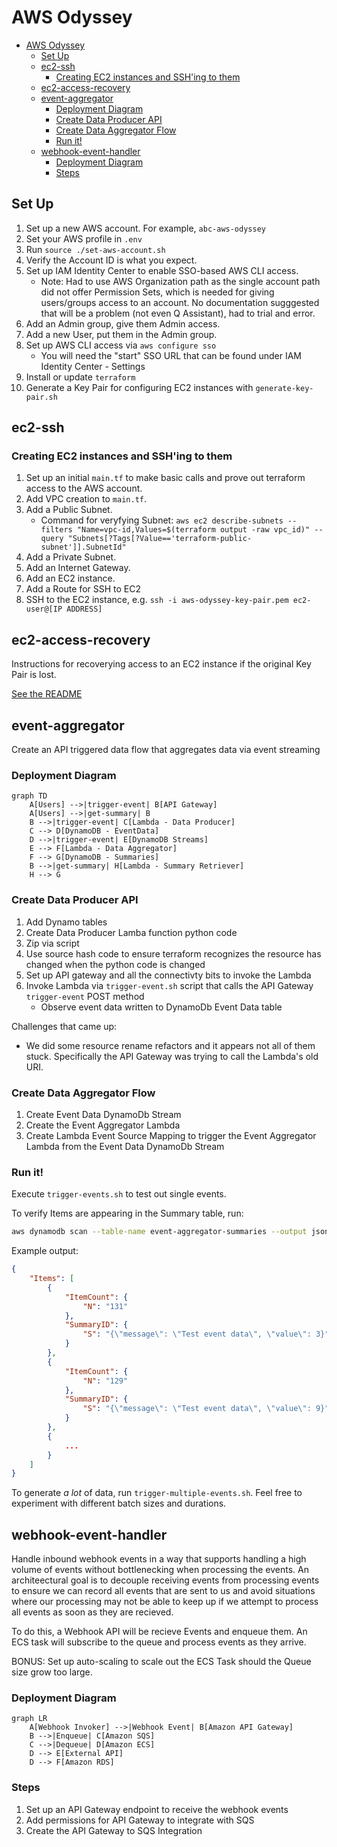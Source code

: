 # AWS Odyssey

- [AWS Odyssey](#aws-odyssey)
  - [Set Up](#set-up)
  - [ec2-ssh](#ec2-ssh)
    - [Creating EC2 instances and SSH'ing to them](#creating-ec2-instances-and-sshing-to-them)
  - [ec2-access-recovery](#ec2-access-recovery)
  - [event-aggregator](#event-aggregator)
    - [Deployment Diagram](#deployment-diagram)
    - [Create Data Producer API](#create-data-producer-api)
    - [Create Data Aggregator Flow](#create-data-aggregator-flow)
    - [Run it!](#run-it)
  - [webhook-event-handler](#webhook-event-handler)
    - [Deployment Diagram](#deployment-diagram-1)
    - [Steps](#steps)


## Set Up
1. Set up a new AWS account. For example, `abc-aws-odyssey`
1. Set your AWS profile in `.env`
1. Run `source ./set-aws-account.sh`
1. Verify the Account ID is what you expect.
1. Set up IAM Identity Center to enable SSO-based AWS CLI access. 
    * Note: Had to use AWS Organization path as the single account path did not offer Permission Sets, which is needed for giving users/groups access to an account. No documentation sugggested that will be a problem (not even Q Assistant), had to trial and error. 
1. Add an Admin group, give them Admin access.
1. Add a new User, put them in the Admin group.
1. Set up AWS CLI access via `aws configure sso`
    * You will need the "start" SSO URL that can be found under IAM Identity Center - Settings
1. Install or update `terraform`
1. Generate a Key Pair for configuring EC2 instances with `generate-key-pair.sh`


## ec2-ssh
### Creating EC2 instances and SSH'ing to them
1. Set up an initial `main.tf` to make basic calls and prove out terraform access to the AWS account.
1. Add VPC creation to `main.tf`.
1. Add a Public Subnet.
    * Command for veryfying Subnet: 
    ```aws ec2 describe-subnets --filters "Name=vpc-id,Values=$(terraform output -raw vpc_id)" --query "Subnets[?Tags[?Value=='terraform-public-subnet']].SubnetId"```
1. Add a Private Subnet.
1. Add an Internet Gateway.
1. Add an EC2 instance.
1. Add a Route for SSH to EC2
1. SSH to the EC2 instance, e.g. `ssh -i aws-odyssey-key-pair.pem ec2-user@[IP ADDRESS]`

## ec2-access-recovery
Instructions for recoverying access to an EC2 instance if the original Key Pair is lost. 

[See the README](ec2-access-recovery/README.md)

## event-aggregator
Create an API triggered data flow that aggregates data via event streaming

### Deployment Diagram
```mermaid
graph TD
    A[Users] -->|trigger-event| B[API Gateway]
    A[Users] -->|get-summary| B
    B -->|trigger-event| C[Lambda - Data Producer]
    C --> D[DynamoDB - EventData]
    D -->|trigger-event| E[DynamoDB Streams]
    E --> F[Lambda - Data Aggregator]
    F --> G[DynamoDB - Summaries]
    B -->|get-summary| H[Lambda - Summary Retriever]
    H --> G
```

### Create Data Producer API
1. Add Dynamo tables
1. Create Data Producer Lamba function python code
1. Zip via script
1. Use source hash code to ensure terraform recognizes the resource has changed when the python code is changed
1. Set up API gateway and all the connectivty bits to invoke the Lambda
1. Invoke Lambda via `trigger-event.sh` script that calls the API Gateway `trigger-event` POST method
    * Observe event data written to DynamoDb Event Data table

Challenges that came up:
* We did some resource rename refactors and it appears not all of them stuck. Specifically the API Gateway was trying to call the Lambda's old URI. 

### Create Data Aggregator Flow
1. Create Event Data DynamoDb Stream
1. Create the Event Aggregator Lambda
1. Create Lambda Event Source Mapping to trigger the Event Aggregator Lambda from the Event Data DynamoDb Stream

### Run it!
Execute `trigger-events.sh` to test out single events. 

To verify Items are appearing in the Summary table, run:
```sh
aws dynamodb scan --table-name event-aggregator-summaries --output json
```

Example output:
```json
{
    "Items": [
        {
            "ItemCount": {
                "N": "131"
            },
            "SummaryID": {
                "S": "{\"message\": \"Test event data\", \"value\": 3}"
            }
        },
        {
            "ItemCount": {
                "N": "129"
            },
            "SummaryID": {
                "S": "{\"message\": \"Test event data\", \"value\": 9}"
            }
        },
        {
            ...
        }
    ]
}
```

To generate _a lot_ of data, run `trigger-multiple-events.sh`. Feel free to experiment with different batch sizes and durations.


## webhook-event-handler

Handle inbound webhook events in a way that supports handling a high volume of events without bottlenecking when processing the events. An architeectural goal is to decouple receiving events from processing events to ensure we can record all events that are sent to us and avoid situations where our processing may not be able to keep up if we attempt to process all events as soon as they are recieved.

To do this, a Webhook API will be recieve Events and enqueue them. An ECS task will subscribe to the queue and process events as they arrive. 

BONUS: Set up auto-scaling to scale out the ECS Task should the Queue size grow too large. 

### Deployment Diagram
```mermaid
graph LR
    A[Webhook Invoker] -->|Webhook Event| B[Amazon API Gateway]
    B -->|Enqueue| C[Amazon SQS]
    C -->|Dequeue| D[Amazon ECS]
    D --> E[External API]
    D --> F[Amazon RDS]
```

### Steps
1. Set up an API Gateway endpoint to receive the webhook events
1. Add permissions for API Gateway to integrate with SQS 
1. Create the API Gateway to SQS Integration
